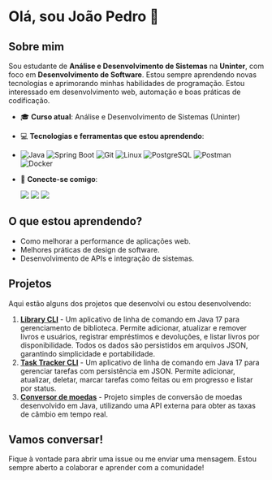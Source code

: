# Olá, sou João Pedro 👋

## Sobre mim

Sou estudante de **Análise e Desenvolvimento de Sistemas** na **Uninter**, com foco em **Desenvolvimento de Software**. Estou sempre aprendendo novas tecnologias e aprimorando minhas habilidades de programação. Estou interessado em desenvolvimento web, automação e boas práticas de codificação.

- 🎓 **Curso atual**: Análise e Desenvolvimento de Sistemas (Uninter)
- 💻 **Tecnologias e ferramentas que estou aprendendo**:
- 
  ![Java](https://img.shields.io/badge/Java-007396?style=for-the-badge&logo=java&logoColor=white)
  ![Spring Boot](https://img.shields.io/badge/Spring_Boot-6DB33F?style=for-the-badge&logo=springboot&logoColor=white)
  ![Git](https://img.shields.io/badge/Git-F05032?style=for-the-badge&logo=git&logoColor=white)
  ![Linux](https://img.shields.io/badge/Linux-FCC624?style=for-the-badge&logo=linux&logoColor=black)
  ![PostgreSQL](https://img.shields.io/badge/PostgreSQL-336791?style=for-the-badge&logo=postgresql&logoColor=white)
  ![Postman](https://img.shields.io/badge/Postman-FF6C37?style=for-the-badge&logo=postman&logoColor=white)
  ![Docker](https://img.shields.io/badge/Docker-2496ED?style=for-the-badge&logo=docker&logoColor=white)

  

- 🔗 **Conecte-se comigo**:
  <div>
  <a href="https://www.linkedin.com/in/joao-dev-pedro/" target="_blank"><img loading="lazy" src="https://img.shields.io/badge/-LinkedIn-%230077B5?style=for-the-badge&logo=linkedin&logoColor=white" target="_blank"></a>
  <a href="https://x.com/CodyDev22" target="_blank"><img loading="lazy" src="https://img.shields.io/badge/-Twitter-%231DA1F2?style=for-the-badge&logo=twitter&logoColor=white" target="_blank"></a>
  <a href="mailto:Codyla2313@gmail.com" target="_blank"><img loading="lazy" src="https://img.shields.io/badge/-Gmail-%23D14836?style=for-the-badge&logo=gmail&logoColor=white&labelColor=%23D14836&label=Codyla2313@gmail.com" target="_blank"></a>
</div>

## O que estou aprendendo?

- Como melhorar a performance de aplicações web.
- Melhores práticas de design de software.
- Desenvolvimento de APIs e integração de sistemas.

## Projetos

Aqui estão alguns dos projetos que desenvolvi ou estou desenvolvendo:

1. **[Library CLI](https://github.com/JoaoPedro-cody/LibraryCli)** - Um aplicativo de linha de comando em Java 17 para gerenciamento de biblioteca. Permite adicionar, atualizar e remover livros e usuários, registrar empréstimos e devoluções, e listar livros por disponibilidade. Todos os dados são persistidos em arquivos JSON, garantindo simplicidade e portabilidade.
2. **[Task Tracker CLI](https://github.com/JoaoPedro-cody/Task-Tracker-CLI)** - Um aplicativo de linha de comando em Java 17 para gerenciar tarefas com persistência em JSON. Permite adicionar, atualizar, deletar, marcar tarefas como feitas ou em progresso e listar por status.
3. **[Conversor de moedas](https://github.com/JoaoPedro-cody/ConversorMoedas)** - Projeto simples de conversão de moedas desenvolvido em Java, utilizando uma API externa para obter as taxas de câmbio em tempo real.

## Vamos conversar!

Fique à vontade para abrir uma issue ou me enviar uma mensagem. Estou sempre aberto a colaborar e aprender com a comunidade!
